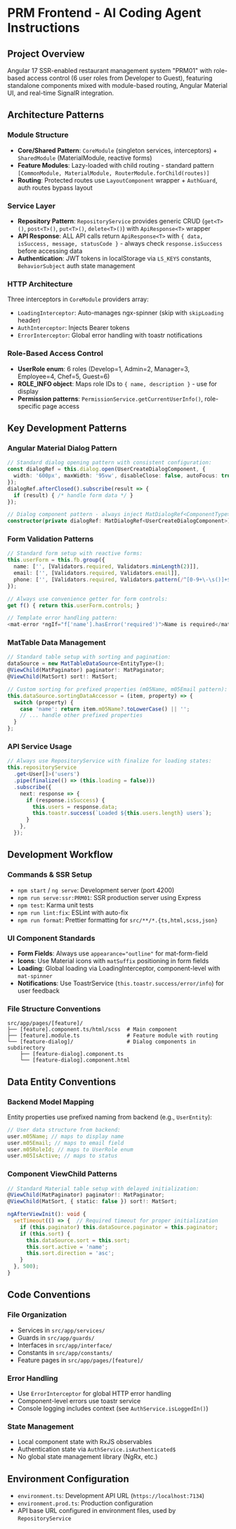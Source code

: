 # PRM Frontend - AI Coding Agent Instructions

## Project Overview

Angular 17 SSR-enabled restaurant management system "PRM01" with role-based access control (6 user roles from Developer to Guest), featuring standalone components mixed with module-based routing, Angular Material UI, and real-time SignalR integration.

## Architecture Patterns

### Module Structure

- **Core/Shared Pattern**: `CoreModule` (singleton services, interceptors) + `SharedModule` (MaterialModule, reactive forms)
- **Feature Modules**: Lazy-loaded with child routing - standard pattern `[CommonModule, MaterialModule, RouterModule.forChild(routes)]`
- **Routing**: Protected routes use `LayoutComponent` wrapper + `AuthGuard`, auth routes bypass layout

### Service Layer

- **Repository Pattern**: `RepositoryService` provides generic CRUD (`get<T>()`, `post<T>()`, `put<T>()`, `delete<T>()`) with `ApiResponse<T>` wrapper
- **API Response**: ALL API calls return `ApiResponse<T>` with `{ data, isSuccess, message, statusCode }` - always check `response.isSuccess` before accessing data
- **Authentication**: JWT tokens in localStorage via `LS_KEYS` constants, `BehaviorSubject` auth state management

### HTTP Architecture

Three interceptors in `CoreModule` providers array:

- `LoadingInterceptor`: Auto-manages ngx-spinner (skip with `skipLoading` header)
- `AuthInterceptor`: Injects Bearer tokens
- `ErrorInterceptor`: Global error handling with toastr notifications

### Role-Based Access Control

- **UserRole enum**: 6 roles (Develop=1, Admin=2, Manager=3, Employee=4, Chef=5, Guest=6)
- **ROLE_INFO object**: Maps role IDs to `{ name, description }` - use for display
- **Permission patterns**: `PermissionService.getCurrentUserInfo()`, role-specific page access

## Key Development Patterns

### Angular Material Dialog Pattern

```typescript
// Standard dialog opening pattern with consistent configuration:
const dialogRef = this.dialog.open(UserCreateDialogComponent, {
  width: '600px', maxWidth: '95vw', disableClose: false, autoFocus: true
});
dialogRef.afterClosed().subscribe(result => {
  if (result) { /* handle form data */ }
});

// Dialog component pattern - always inject MatDialogRef<ComponentType>:
constructor(private dialogRef: MatDialogRef<UserCreateDialogComponent>) {}
```

### Form Validation Patterns

```typescript
// Standard form setup with reactive forms:
this.userForm = this.fb.group({
  name: ['', [Validators.required, Validators.minLength(2)]],
  email: ['', [Validators.required, Validators.email]],
  phone: ['', [Validators.required, Validators.pattern(/^[0-9+\-\s()]+$/)]]
});

// Always use convenience getter for form controls:
get f() { return this.userForm.controls; }

// Template error handling pattern:
<mat-error *ngIf="f['name'].hasError('required')">Name is required</mat-error>
```

### MatTable Data Management

```typescript
// Standard table setup with sorting and pagination:
dataSource = new MatTableDataSource<EntityType>();
@ViewChild(MatPaginator) paginator!: MatPaginator;
@ViewChild(MatSort) sort!: MatSort;

// Custom sorting for prefixed properties (m05Name, m05Email pattern):
this.dataSource.sortingDataAccessor = (item, property) => {
  switch (property) {
    case 'name': return item.m05Name?.toLowerCase() || '';
    // ... handle other prefixed properties
  }
};
```

### API Service Usage

```typescript
// Always use RepositoryService with finalize for loading states:
this.repositoryService
  .get<User[]>('users')
  .pipe(finalize(() => (this.loading = false)))
  .subscribe({
    next: response => {
      if (response.isSuccess) {
        this.users = response.data;
        this.toastr.success(`Loaded ${this.users.length} users`);
      }
    },
  });
```

## Development Workflow

### Commands & SSR Setup

- `npm start` / `ng serve`: Development server (port 4200)
- `npm run serve:ssr:PRM01`: SSR production server using Express
- `npm test`: Karma unit tests
- `npm run lint:fix`: ESLint with auto-fix
- `npm run format`: Prettier formatting for `src/**/*.{ts,html,scss,json}`

### UI Component Standards

- **Form Fields**: Always use `appearance="outline"` for mat-form-field
- **Icons**: Use Material icons with `matSuffix` positioning in form fields
- **Loading**: Global loading via LoadingInterceptor, component-level with `mat-spinner`
- **Notifications**: Use ToastrService (`this.toastr.success/error/info`) for user feedback

### File Structure Conventions

```
src/app/pages/[feature]/
├── [feature].component.ts/html/scss  # Main component
├── [feature].module.ts               # Feature module with routing
└── [feature-dialog]/                 # Dialog components in subdirectory
    ├── [feature-dialog].component.ts
    └── [feature-dialog].component.html
```

## Data Entity Conventions

### Backend Model Mapping

Entity properties use prefixed naming from backend (e.g., `UserEntity`):

```typescript
// User data structure from backend:
user.m05Name; // maps to display name
user.m05Email; // maps to email field
user.m05RoleId; // maps to UserRole enum
user.m05IsActive; // maps to status
```

### Component ViewChild Patterns

```typescript
// Standard Material table setup with delayed initialization:
@ViewChild(MatPaginator) paginator!: MatPaginator;
@ViewChild(MatSort, { static: false }) sort!: MatSort;

ngAfterViewInit(): void {
  setTimeout(() => {  // Required timeout for proper initialization
    if (this.paginator) this.dataSource.paginator = this.paginator;
    if (this.sort) {
      this.dataSource.sort = this.sort;
      this.sort.active = 'name';
      this.sort.direction = 'asc';
    }
  }, 500);
}
```

## Code Conventions

### File Organization

- Services in `src/app/services/`
- Guards in `src/app/guards/`
- Interfaces in `src/app/interface/`
- Constants in `src/app/constants/`
- Feature pages in `src/app/pages/[feature]/`

### Error Handling

- Use `ErrorInterceptor` for global HTTP error handling
- Component-level errors use toastr service
- Console logging includes context (see `AuthService.isLoggedIn()`)

### State Management

- Local component state with RxJS observables
- Authentication state via `AuthService.isAuthenticated$`
- No global state management library (NgRx, etc.)

## Environment Configuration

- `environment.ts`: Development API URL (`https://localhost:7134`)
- `environment.prod.ts`: Production configuration
- API base URL configured in environment files, used by `RepositoryService`
